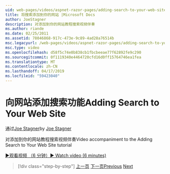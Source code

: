 ```yaml
---
uid: web-pages/videos/aspnet-razor-pages/adding-search-to-your-web-site
title: 将搜索添加到你的网站 |Microsoft Docs
author: JoeStagner
description: 对添加到你的网站教程搜索视频伴奏
ms.author: riande
ms.date: 02/25/2011
ms.assetid: 78046868-917c-473e-9c89-4ad28a76514b
msc.legacyurl: /web-pages/videos/aspnet-razor-pages/adding-search-to-your-web-site
msc.type: video
ms.openlocfilehash: d58f5c74e0b838cb1fbcbeeae77f62892fe9c290
ms.sourcegitcommit: 0f1119340e4464720cfd16d0ff15764746ea1fea
ms.translationtype: MT
ms.contentlocale: zh-CN
ms.lasthandoff: 04/17/2019
ms.locfileid: "59423040"
---
```

# <a name="adding-search-to-your-web-site"></a><span data-ttu-id="753ed-103">向网站添加搜索功能</span><span class="sxs-lookup"><span data-stu-id="753ed-103">Adding Search to Your Web Site</span></span>

<span data-ttu-id="753ed-104">通过[Joe Stagner](https://github.com/JoeStagner)</span><span class="sxs-lookup"><span data-stu-id="753ed-104">by [Joe Stagner](https://github.com/JoeStagner)</span></span>

<span data-ttu-id="753ed-105">对添加到你的网站教程搜索视频伴奏</span><span class="sxs-lookup"><span data-stu-id="753ed-105">Video accompaniment to the Adding Search to Your Web Site tutorial</span></span>

[<span data-ttu-id="753ed-106">&#9654;观看视频 （6 分钟）</span><span class="sxs-lookup"><span data-stu-id="753ed-106">&#9654; Watch video (6 minutes)</span></span>](https://channel9.msdn.com/Blogs/ASP-NET-Site-Videos/adding-search-to-your-web-site)

> [!div class="step-by-step"]
> <span data-ttu-id="753ed-107">[上一页](adding-email-to-your-web-site.md)
> [下一页](adding-social-networking-to-your-website.md)</span><span class="sxs-lookup"><span data-stu-id="753ed-107">[Previous](adding-email-to-your-web-site.md)
[Next](adding-social-networking-to-your-website.md)</span></span>
